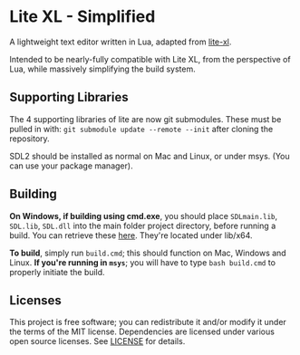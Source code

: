 # Lite XL - Simplified

A lightweight text editor written in Lua, adapted from [lite-xl].

Intended to be nearly-fully compatible with Lite XL, from the perspective of Lua, while
massively simplifying the build system.

## Supporting Libraries

The 4 supporting libraries of lite are now git submodules. These must be pulled in with: 
`git submodule update --remote --init` after cloning the repository.

SDL2 should be installed as normal on Mac and Linux, or under msys. (You can use your
package manager).

## Building

**On Windows, if building using cmd.exe**, you should place `SDLmain.lib`, `SDL.lib`,
`SDL.dll` into the main folder project directory, before running a build. You can retrieve
these [here](https://www.libsdl.org/release/SDL2-devel-2.0.16-VC.zip). They're located under
lib/x64.

**To build**, simply run `build.cmd`; this should function on Mac, Windows and Linux.
**If you're running in `msys`**; you will have to type `bash build.cmd` to properly
initiate the build.

## Licenses

This project is free software; you can redistribute it and/or modify it under
the terms of the MIT license. Dependencies are licensed under various open
source licenses.  See [LICENSE] for details.

[lite-xl]:                    https://github.com/lite-xl/lite-xl
[LICENSE]:                    LICENSE
